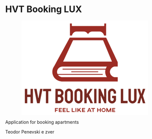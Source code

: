 # HVT Booking LUX
<p align="center">
<img align="center" width="400" src="https://github.com/hristijanpeshov/hvt-booking-lux/blob/logo/hvt%20booking%20logo2.png">
</p>

Application for booking apartments

Teodor Penevski e zver

